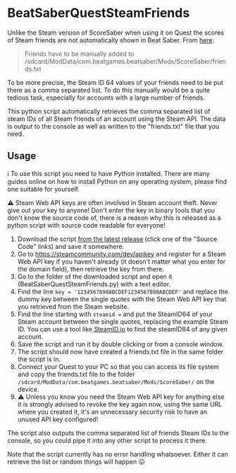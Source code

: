 # BeatSaberQuestSteamFriends
Unlike the Steam version of ScoreSaber when using it on Quest the scores of Steam friends are not automatically shown in Beat Saber.
From [here](https://www.patreon.com/posts/65844663):
> Friends have to be manually added to /sdcard/ModData/com.beatgames.beatsaber/Mods/ScoreSaber/friends.txt

To be more precise, the Steam ID 64 values of your friends need to be put there as a comma separated list. To do this manually would be a quite tedious task, especially for accounts with a large number of friends.

This python script automatically retrieves the comma separated list of steam IDs of all Steam friends of an account using the Steam API. The data is output to the console as well as written to the "friends.txt" file that you need.

## Usage
ℹ️ To use this script you need to have Python installed. There are many guides online on how to install Python on any operating system, please find one suitable for yourself.

⚠️ Steam Web API keys are often involved in Steam account theft. Never give out your key to anyone! Don't enter the key in binary tools that you don't know the source code of, there is a reason why this is released as a python script with source code readable for everyone!

1. Download the script [from the latest release](https://github.com/YorVeX/BeatSaberQuestSteamFriends/releases/latest) (click one of the "Source Code" links) and save it somewhere.
1. Go to https://steamcommunity.com/dev/apikey and register for a Steam Web API key if you haven't already (it doesn't matter what you enter for the domain field), then retrieve the key from there.
1. Go to the folder of the downloaded script and open it (BeatSaberQuestSteamFriends.py) with a text editor.
1. Find the line `key = '1234567890ABCDEF1234567890ABCDEF'` and replace the dummy key between the single quotes with the Steam Web API key that you retrieved from the Steam website.
1. Find the line starting with `steamid =` and put the SteamID64 of your Steam account between the single quotes, replacing the example Steam ID. You can use a tool like [SteamID.io](https://steamid.io) to find the steamID64 of any given account.
1. Save the script and run it by double clicking or from a console window.
1. The script should now have created a friends.txt file in the same folder the script is in.
1. Connect your Quest to your PC so that you can access its file system and copy the friends.txt file to the folder `/sdcard/ModData/com.beatgames.beatsaber/Mods/ScoreSaber/` on the device.
1. ⚠️ Unless you know you need the Steam Web API key for anything else it is strongly advised to revoke the key again now, using the same URL where you created it, it's an unnecessary security risk to have an unused API key configured!

The script also outputs the comma separated list of friends Steam IDs to the console, so you could pipe it into any other script to process it there.

Note that the script currently has no error handling whatsoever. Either it can retrieve the list or random things will happen 😛
